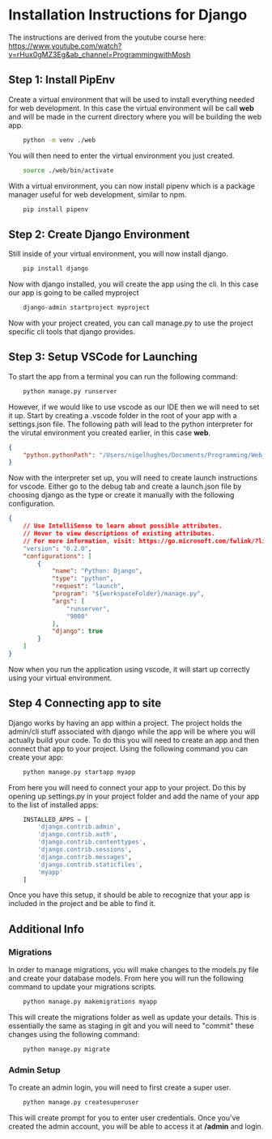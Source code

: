 # Installation Instructions for Django

The instructions are derived from the youtube course here: <https://www.youtube.com/watch?v=rHux0gMZ3Eg&ab_channel=ProgrammingwithMosh>

## Step 1: Install PipEnv

Create a virtual environment that will be used to install everything needed for web development. In this case the virtual environment will be call **web** and will be made in the current directory where you will be building the web app.

```zsh
    python -m venv ./web
```

 You will then need to enter the virtual environment you just created.

```zsh
    source ./web/bin/activate
```

With a virtual environment, you can now install pipenv which is a package manager useful for web development, similar to npm.

```zsh
    pip install pipenv
```

## Step 2: Create Django Environment

Still inside of your virtual environment, you will now install django.

```zsh
    pip install django
```

Now with django installed, you will create the app using the cli. In this case our app is going to be called myproject

```zsh
    django-admin startproject myproject
```

Now with your project created, you can call manage.py to use the project specific cli tools that django provides.

## Step 3: Setup VSCode for Launching

To start the app from a terminal you can run the following command:

```zsh
    python manage.py runserver
```

However, if we would like to use vscode as our IDE then we will need to set it up. Start by creating a .vscode folder in the root of your app with a settings.json file. The following path will lead to the python interpreter for the virutal environment you created earlier, in this case **web**.

```json
{
    "python.pythonPath": "/Users/nigelhughes/Documents/Programming/Web_Development/web/bin/python"
}
```

Now with the interpreter set up, you will need to create launch instructions for vscode. Either go to the debug tab and create a launch.json file by choosing django as the type or create it manually with the following configuration.

```json
{
    // Use IntelliSense to learn about possible attributes.
    // Hover to view descriptions of existing attributes.
    // For more information, visit: https://go.microsoft.com/fwlink/?linkid=830387
    "version": "0.2.0",
    "configurations": [
        {
            "name": "Python: Django",
            "type": "python",
            "request": "launch",
            "program": "${workspaceFolder}/manage.py",
            "args": [
                "runserver",
                "9000"
            ],
            "django": true
        }
    ]
}
```

Now when you run the application using vscode, it will start up correctly using your virtual environment.

## Step 4 Connecting app to site

Django works by having an app within a project. The project holds the admin/cli stuff associated with django while the app will be where you will actually build your code. To do this you will need to create an app and then connect that app to your project. Using the following command you can create your app:

```zsh
    python manage.py startapp myapp
```

From here you will need to connect your app to your project. Do this by opening up settings.py in your project folder and add the name of your app to the list of installed apps:

```python
    INSTALLED_APPS = [
        'django.contrib.admin',
        'django.contrib.auth',
        'django.contrib.contenttypes',
        'django.contrib.sessions',
        'django.contrib.messages',
        'django.contrib.staticfiles',
        'myapp'
    ]
```

Once you have this setup, it should be able to recognize that your app is included in the project and be able to find it.

## Additional Info

### Migrations

In order to manage migrations, you will make changes to the models.py file and create your database models. From here you will run the following command to update your migrations scripts.

```zsh
    python manage.py makemigrations myapp
```

This will create the migrations folder as well as update your details. This is essentially the same as staging in git and you will need to "commit" these changes using the following command:

```zsh
    python manage.py migrate
```

### Admin Setup

To create an admin login, you will need to first create a super user.

```zsh
    python manage.py createsuperuser
```

This will create prompt for you to enter user credentials. Once you've created the admin account, you will be able to access it at **/admin** and login.
